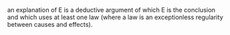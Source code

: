 an explanation of E is a deductive argument of which E is the conclusion and which uses at least one law (where a law is an exceptionless regularity between causes and effects).

